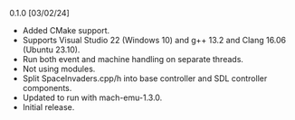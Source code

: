 0.1.0 [03/02/24]
* Added CMake support.
* Supports Visual Studio 22 (Windows 10) and
  g++ 13.2 and Clang 16.06 (Ubuntu 23.10).
* Run both event and machine handling on separate threads.
* Not using modules.
* Split SpaceInvaders.cpp/h into base controller and
  SDL controller components.
* Updated to run with mach-emu-1.3.0.
* Initial release.
